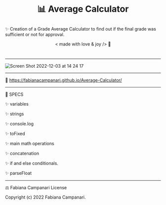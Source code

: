# <p align="center"> 📊 Average Calculator </p>


✨ Creation of a Grade Average Calculator to find out if the final grade was sufficient or not for approval.

<p align="center"> < made with love & joy /> 🤎 

#

_______________________

![Screen Shot 2022-12-03 at 14 24 17](https://user-images.githubusercontent.com/113218619/205453739-55f03692-1250-4269-9933-08c17a46b41b.png)

_________________________________________________________________________________________

🚀 https://fabianacampanari.github.io/Average-Calculator/

__________________________________________________________________________________________
📌 SPECS


✨ variables

✨ strings 

✨ console.log 

✨ toFixed 

✨ main math operations 

✨ concatenation

✨ if and else conditionals.

✨ parseFloat 

__________________________________________________________________________________________
⚖️ Fabiana Campanari License

 Copyright (c) 2022 Fabiana Campanari.

 

